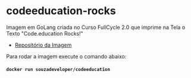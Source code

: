 # codeeducation-rocks
Imagem em GoLang criada no Curso FullCycle 2.0 que imprime na Tela o Texto "Code.education Rocks!"

- [Repositório da Imagem](https://hub.docker.com/repository/docker/souzadeveloper/codeeducation)

Para rodar a imagem execute o comando abaixo:
#### `docker run souzadeveloper/codeeducation`
